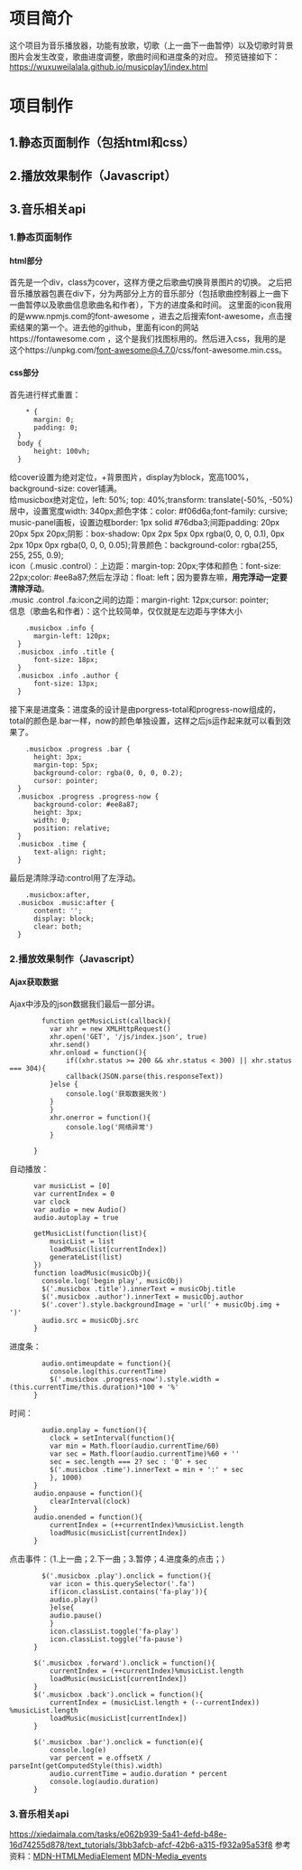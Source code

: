 # 项目简介
这个项目为音乐播放器，功能有放歌，切歌（上一曲下一曲暂停）以及切歌时背景图片会发生改变，歌曲进度调整，歌曲时间和进度条的对应。
预览链接如下：
https://wuxuweilalala.github.io/musicplay1/index.html

# 项目制作
## 1.静态页面制作（包括html和css）
## 2.播放效果制作（Javascript）
## 3.音乐相关api

### 1.静态页面制作
#### html部分
  首先是一个div，class为cover，这样方便之后歌曲切换背景图片的切换。
  之后把音乐播放器包裹在div下，分为两部分上方的音乐部分（包括歌曲控制器上一曲下一曲暂停以及歌曲信息歌曲名和作者），下方的进度条和时间。
  这里面的icon我用的是www.npmjs.com的font-awesome ，进去之后搜索font-awesome，点击搜索结果的第一个。进去他的github，里面有icon的网站https://fontawesome.com ，这个是我们找图标用的。然后进入css，我用的是这个https://unpkg.com/font-awesome@4.7.0/css/font-awesome.min.css。
#### css部分
  首先进行样式重置：
  ```
      * {
        margin: 0;
        padding: 0;
    }
    body {
        height: 100vh;
    }
  ```
  给cover设置为绝对定位，+背景图片，display为block，宽高100%，background-size: cover铺满。</br>
  给musicbox绝对定位，left: 50%; top: 40%;transform: translate(-50%, -50%)居中，设置宽度width: 340px;颜色字体：color: #f06d6a;font-family: cursive;</br>
  music-panel画板，设置边框border: 1px solid #76dba3;间距padding: 20px 20px 5px 20px;阴影：box-shadow: 0px 2px 5px 0px rgba(0, 0, 0, 0.1), 0px 2px 10px 0px rgba(0, 0, 0, 0.05);背景颜色：background-color: rgba(255, 255, 255, 0.9);</br>
  icon（.music .control）：上边距：margin-top: 20px;字体和颜色：font-size: 22px;color: #ee8a87;然后左浮动：float: left；因为要靠左嘛，**用完浮动一定要清除浮动**。</br>
  .music .control .fa:icon之间的边距：margin-right: 12px;cursor: pointer;</br>
  信息（歌曲名和作者）：这个比较简单，仅仅就是左边距与字体大小
  ```
      .musicbox .info {
        margin-left: 120px;
    }
    .musicbox .info .title {
        font-size: 18px;
    }
    .musicbox .info .author {
        font-size: 13px;
    }
  ```
  接下来是进度条：进度条的设计是由porgress-total和progress-now组成的，total的颜色是.bar一样，now的颜色单独设置，这样之后js运作起来就可以看到效果了。
  ```
      .musicbox .progress .bar {
        height: 3px;
        margin-top: 5px;
        background-color: rgba(0, 0, 0, 0.2);
        cursor: pointer;
    }
    .musicbox .progress .progress-now {
        background-color: #ee8a87;
        height: 3px;
        width: 0;
        position: relative;
    }
    .musicbox .time {
        text-align: right;
    }
  ```
  最后是清除浮动:control用了左浮动。
  ```
      .musicbox:after,
    .musicbox .music:after {
        content: '';
        display: block;
        clear: both;
    }
  ```
  ### 2.播放效果制作（Javascript）
  #### Ajax获取数据
  Ajax中涉及的json数据我们最后一部分讲。
  ```
          function getMusicList(callback){
            var xhr = new XMLHttpRequest()
            xhr.open('GET', '/js/index.json', true)
            xhr.send()
            xhr.onload = function(){
                if((xhr.status >= 200 && xhr.status < 300) || xhr.status === 304){
                callback(JSON.parse(this.responseText))
            }else {
                console.log('获取数据失败')
            }
            }           
            xhr.onerror = function(){
                console.log('网络异常')
            }

        }

  ```
  自动播放：
  ```
        var musicList = [0]
        var currentIndex = 0
        var clock
        var audio = new Audio()
        audio.autoplay = true

        getMusicList(function(list){
            musicList = list
            loadMusic(list[currentIndex])
            generateList(list)
        })
        function loadMusic(musicObj){
          console.log('begin play', musicObj)
          $('.musicbox .title').innerText = musicObj.title
          $('.musicbox .author').innerText = musicObj.author
          $('.cover').style.backgroundImage = 'url(' + musicObj.img + ')'
          audio.src = musicObj.src
        } 
  
  ```
  进度条：
  ```
          audio.ontimeupdate = function(){
            console.log(this.currentTime)
            $('.musicbox .progress-now').style.width = (this.currentTime/this.duration)*100 + '%'
        }
  
  ```
  时间：
  ```
          audio.onplay = function(){
            clock = setInterval(function(){
            var min = Math.floor(audio.currentTime/60)
            var sec = Math.floor(audio.currentTime)%60 + ''
            sec = sec.length === 2? sec : '0' + sec
            $('.musicbox .time').innerText = min + ':' + sec
            }, 1000)
        }
        audio.onpause = function(){
            clearInterval(clock)
        }
        audio.onended = function(){
            currentIndex = (++currentIndex)%musicList.length
            loadMusic(musicList[currentIndex])
        }

  ```
  点击事件：（1.上一曲；2.下一曲；3.暂停；4.进度条的点击；）
  ```
          $('.musicbox .play').onclick = function(){
            var icon = this.querySelector('.fa')
            if(icon.classList.contains('fa-play')){
            audio.play()
            }else{
            audio.pause()
            }
            icon.classList.toggle('fa-play')
            icon.classList.toggle('fa-pause')
        }
        
        $('.musicbox .forward').onclick = function(){
            currentIndex = (++currentIndex)%musicList.length
            loadMusic(musicList[currentIndex])
        }
        $('.musicbox .back').onclick = function(){
            currentIndex = (musicList.length + (--currentIndex)) %musicList.length
            loadMusic(musicList[currentIndex])
        }

        $('.musicbox .bar').onclick = function(e){
            console.log(e)
            var percent = e.offsetX / parseInt(getComputedStyle(this).width)
            audio.currentTime = audio.duration * percent
            console.log(audio.duration)
        }
 
  ```
  
  ### 3.音乐相关api
  https://xiedaimala.com/tasks/e062b939-5a41-4efd-b48e-16d74255d878/text_tutorials/3bb3afcb-afcf-42b6-a315-f932a95a53f8
  参考资料：[MDN-HTMLMediaElement](https://developer.mozilla.org/zh-CN/docs/Web/API/HTMLMediaElement)
           [MDN-Media_events](https://developer.mozilla.org/en-US/docs/Web/Guide/Events/Media_events)
  
